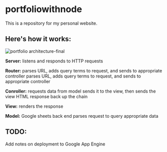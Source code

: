 # portfoliowithnode

This is a repository for my personal website. 

## Here's how it works:
![portfolio architecture-final](https://s3.amazonaws.com/geletina-images/portfolio-architecture-final.png)

__Server:__ listens and responds to HTTP requests

__Router:__ parses URL, adds query terms to request, and sends to appropriate controller parses URL, adds query terms to request, and sends to appropriate controller  

__Conroller:__ requests data from model sends it to the view, then sends the view HTML response back up the chain

__View:__ renders the response

__Model:__ Google sheets back end parses request to query appropriate data


## TODO:
Add notes on deployment to Google App Engine

